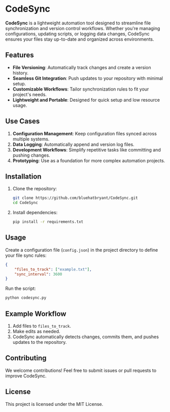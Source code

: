 # CodeSync  

**CodeSync** is a lightweight automation tool designed to streamline file synchronization and version control workflows. Whether you're managing configurations, updating scripts, or logging data changes, CodeSync ensures your files stay up-to-date and organized across environments.  

## Features  
- **File Versioning**: Automatically track changes and create a version history.  
- **Seamless Git Integration**: Push updates to your repository with minimal setup.  
- **Customizable Workflows**: Tailor synchronization rules to fit your project's needs.  
- **Lightweight and Portable**: Designed for quick setup and low resource usage.  

## Use Cases  
1. **Configuration Management**: Keep configuration files synced across multiple systems.  
2. **Data Logging**: Automatically append and version log files.  
3. **Development Workflows**: Simplify repetitive tasks like committing and pushing changes.  
4. **Prototyping**: Use as a foundation for more complex automation projects.  

## Installation  
1. Clone the repository:  
   ```bash  
   git clone https://github.com/bluehatbryant/CodeSync.git  
   cd CodeSync  
   ```  
2. Install dependencies:  
   ```bash  
   pip install -r requirements.txt  
   ```  

## Usage  
Create a configuration file (`config.json`) in the project directory to define your file sync rules:  
```json  
{  
    "files_to_track": ["example.txt"],  
    "sync_interval": 3600  
}  
```  
Run the script:  
```bash  
python codesync.py  
```  

## Example Workflow  
1. Add files to `files_to_track`.  
2. Make edits as needed.  
3. CodeSync automatically detects changes, commits them, and pushes updates to the repository.  

## Contributing  
We welcome contributions! Feel free to submit issues or pull requests to improve CodeSync.  

## License  
This project is licensed under the MIT License. 
